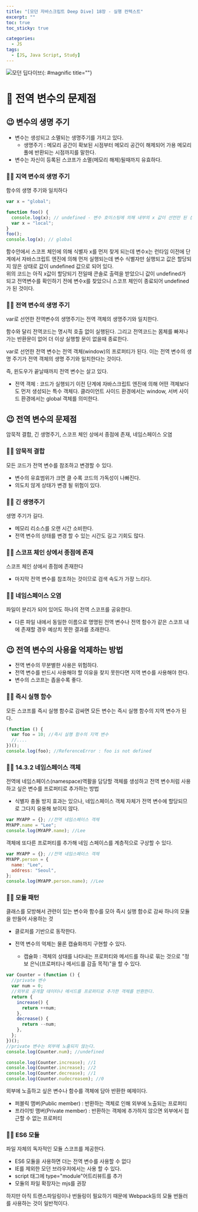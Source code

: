 ```yaml
---
title: "[모던 자바스크립트 Deep Dive] 18장 - 실행 컨텍스트"
excerpt: ""
toc: true
toc_sticky: true

categories:
  - JS
tags:
  - [JS, Java Script, Study]
---
```


![모던 딥다이브](https://k.kakaocdn.net/dn/6gbOs/btrcMGbY7yQ/Z3sIpZrBU53FvMbdqlLD01/img.png){: #magnific title=""}

# 🎉 전역 변수의 문제점

## 😉 변수의 생명 주기

- 변수는 생성되고 소멸되는 생명주기를 가지고 있다.
  - 생명주기 : 메모리 공간이 확보된 시점부터 메모리 공간이 해제되어 가용 메모리 풀에 반환되는 시점까지를 말한다.
- 변수는 자신이 등록된 스코프가 소멸(메모리 해제)될때까지 유효하다.

### 🐱‍🐉 지역 변수의 생명 주기

함수의 생명 주기와 일치하다

```js
var x = "global";

function foo() {
  console.log(x); // undefined - 변수 호이스팅에 의해 내부의 x 값이 선언만 된 상태
  var x = "local";
}
foo();
console.log(x); // global
```

함수안에서 스코프 체인에 의해 식별자 x를 먼저 찾게 되는데 변수x는 런타임 이전에 단계에서 자바스크립트 엔진에 의해 먼저 실행되는데 변수 식별자만 실행되고 값은 할당되지 않은 상태로 값이 undefined 값으로 되어 있다.  
위의 코드는 아직 x값이 할당되기 전일때 콘솔로 출력을 받았으니 값이 undefined가 되고 전역변수를 확인하기 전에 변수x를 찾았으니 스코프 체인이 종료되어 undefined가 된 것이다.

### 🐱‍🐉 전역 변수의 생명 주기

var로 선언한 전역변수의 생명주기는 전역 객체의 생명주기와 일치한다.

함수와 달리 전역코드는 명시적 호출 없이 실행된다. 그리고 전역코드는 몸체를 빠져나가는 반환문이 없어 더 이상 실행할 문이 없을때 종료한다.

var로 선언한 전역 변수는 전역 객체(window)의 프로퍼티가 된다. 이는 전역 변수의 생명 주기가 전역 객체의 생명 주기와 일치한다는 것이다.

즉, 윈도우가 끝날때까지 전역 변수는 살고 있다.

- 전역 객체 : 코드가 실행되기 이전 단계에 자바스크립트 엔진에 의해 어떤 객체보다도 먼저 생성되는 특수 객체다. 클라이언트 사이드 환경에서는 window, 서버 사이드 환경에서는 global 객체를 의미한다.

## 😉 전역 변수의 문제점

암묵적 결합, 긴 생명주기, 스코프 체인 상에서 종점에 존재, 네임스페이스 오염

### 🐱‍🐉 암묵적 결합

모든 코드가 전역 변수를 참조하고 변경할 수 있다.

- 변수의 유효범위가 크면 클 수록 코드의 가독성이 나빠진다.
- 의도치 않게 상태가 변경 될 위험이 있다.

### 🐱‍🐉 긴 생명주기

생명 주기가 길다.

- 메모리 리소스를 오랜 시간 소비한다.
- 전역 변수의 상태를 변경 할 수 있는 시간도 길고 기회도 많다.

### 🐱‍🐉 스코프 체인 상에서 종점에 존재

스코프 체인 상에서 종점에 존재한다

- 마지막 전역 변수를 참조하는 것이므로 검색 속도가 가장 느리다.

### 🐱‍🐉 네임스페이스 오염

파일이 분리가 되어 있어도 하나의 전역 스코프를 공유한다.

- 다른 파일 내에서 동일한 이름으로 명명된 전역 변수나 전역 함수가 같은 스코프 내에 존재할 경우 예상치 못한 결과를 초래한다.

## 😉 전역 변수의 사용을 억제하는 방법

- 전역 변수의 무분별한 사용은 위험하다.
- 전역 변수를 반드시 사용해야 할 이유을 찾지 못한다면 지역 변수를 사용해야 한다.
- 변수의 스코프는 좁을수록 좋다.

### 🐱‍🐉 즉시 실행 함수

모든 스코프를 즉시 실행 함수로 감싸면 모든 변수는 즉시 실행 함수의 지역 변수가 된다.

```js
(function () {
  var foo = 10; //즉시 실행 함수의 지역 변수
  //....
})();
console.log(foo); //ReferenceError : foo is not defined
```

### 🐱‍🐉 14.3.2 네임스페이스 객체

전역에 네임스페이스(namespace)역활을 담당할 객체를 생성하고 전역 변수처럼 사용하고 싶은 변수를 프로퍼티로 추가하는 방법

- 식별자 충돌 방지 효과는 있으나, 네임스페이스 객체 자체가 전역 변수에 할당되므로 그다지 유용해 보이지 않다.

```js
var MYAPP = {}; //전역 네임스페이스 객체
MYAPP.name = "Lee";
console.log(MYAPP.name); //Lee
```

객체에 또다른 프로퍼티를 추가해 네임 스페이스를 계층적으로 구상할 수 있다.

```js
var MYAPP = {}; //전역 네임스페이스 객체
MYAPP.person = {
  name: "Lee",
  address: "Seoul",
};
console.log(MYAPP.person.name); //Lee
```

### 🐱‍🐉 모듈 패턴

클래스를 모방해서 관련이 있는 변수와 함수를 모아 즉시 실행 함수로 감싸 하나의 모듈을 만들어 사용하는 것

- 클로저를 기반으로 동작한다.
- 전역 변수의 억제는 물론 캡슐화까지 구현할 수 있다.

  - 캡슐화 : 객체의 상태를 나타내는 프로퍼티와 메서드를 하나로 묶는 것으로 "정보 은닉(프로퍼티나 메서드를 감출 목적)"을 할 수 있다.

```js
var Counter = (function () {
  //private 변수
  var num = 0;
  //외부로 공개할 데이터나 메서드를 프로퍼티로 추가한 객체를 반환한다.
  return {
    increase() {
      return ++num;
    },
    decrease() {
      return --num;
    },
  };
})();
//private 변수는 외부에 노출되지 않는다.
console.log(Counter.num); //undefined

console.log(Counter.increase); //1
console.log(Counter.increase); //2
console.log(Counter.decrease); //1
console.log(Counter.nudecreasem); //0
```

외부에 노출하고 싶은 변수나 함수를 객체에 담아 반환한 예제이다.

- 퍼블릭 맴버(Public member) : 반환하는 객체로 인해 외부에 노출되는 프로퍼티
- 프라이빗 맴버(Private member) : 반환하는 객체에 추가하지 않으면 외부에서 접근할 수 없는 프로퍼티

### 🐱‍🐉 ES6 모듈

파일 자체의 독자적인 모듈 스코프를 제공한다.

- ES6 모듈을 사용하면 더는 전역 변수를 사용할 수 없다
- IE를 제외한 모던 브라우저에서는 사용 할 수 있다.
- script 태그에 type="module"어트리뷰트를 추가
- 모듈의 파일 확장자는 mjs를 권장

하지만 아직 트랜스파일링이나 번들링이 필요하기 때문에 Webpack등의 모듈 번들러를 사용하는 것이 일반적이다.

